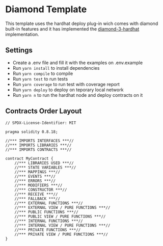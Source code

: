 # Diamond Template

This template uses the hardhat deploy plug-in wich comes with diamond built-in features and it has implemented the [diamond-3-hardhat](https://github.com/mudgen/diamond-3-hardhat) implementation.

## Settings

- Create a .env file and fill it with the examples on .env.example
- Run `yarn install` to install dependencies
- Run `yarn compile` to compile
- Run `yarn test` to run tests
- Run `yarn coverage` to run test with coverage report
- Run `yarn deploy` to deploy on teporary local network
- Run `yarn n` to run the hardhat node and deploy contracts on it

## Contracts Order Layout

```solidity
// SPDX-License-Identifier: MIT

pragma solidity 0.8.18;

//*** IMPORTS INTERFACES ***//
//*** IMPORTS LIBRARIES ***//
//*** IMPORTS CONTRACTS ***//

contract MyContract {
    //*** LIBRARIES USED ***//
    //*** STATE VARIABLES ***//
    //*** MAPPINGS ***//
    //*** EVENTS ***//
    //*** ERRORS ***//
    //*** MODIFIERS ***//
    //*** CONSTRUCTOR ***//
    //*** RECEIVE ***//
    //*** FALLBACK ***//
    //*** EXTERNAL FUNCTIONS ***//
    //*** EXTERNAL VIEW / PURE FUNCTIONS ***//
    //*** PUBLIC FUNCTIONS ***//
    //*** PUBLIC VIEW / PURE FUNCTIONS ***//
    //*** INTERNAL FUNCTIONS ***//
    //*** INTERNAL VIEW / PURE FUNCTIONS ***//
    //*** PRIVATE FUNCTIONS ***//
    //*** PRIVATE VIEW / PURE FUNCTIONS ***//
}
```
